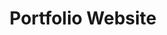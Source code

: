 ---
layout: default
modal-id: 13
img: Portfolio.png
alt: image-alt
project-date: December 2021
category: Web Design
title: Portfolio Website
objective: To create a portfolio website that is easy to maintain inexpensively.
details: I decided to avoid using all-in-one website-building platforms like Wix because they require a monthly subscription. Instead, my website is hosted for free using Github Pages; meaning all I would have to pay for would be a domain name. To build the website I found and modified a free Jekyll template called Freelancer from Bootstrap.
results: If you are seeing this post, then I have properly configured the DNS for my domain. Further, I must have created a Jekyll website that can be built by Github pages!
---